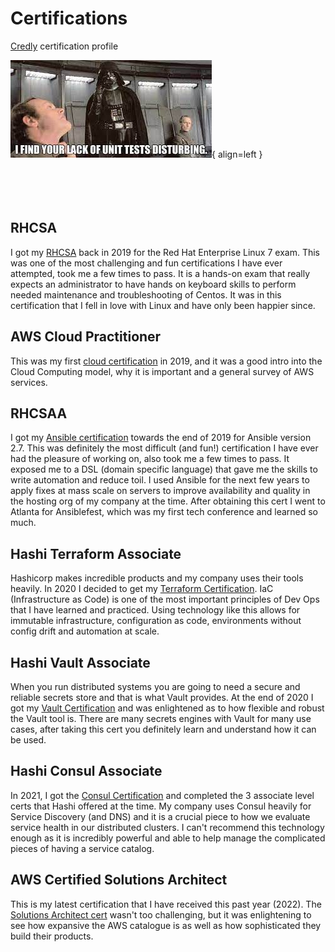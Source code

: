 # Certifications

[Credly](https://www.credly.com/users/bijan-rahnamai) certification profile

![Vader_unit_tests](../assets/images/vader_need_tests.png){ align=left }<br>
<br>
<br>
<br>
<br>

## RHCSA

I got my [RHCSA](https://www.credly.com/badges/796add3d-d3f4-4111-bbf6-b5514a8b9005) back in 2019 for the Red Hat Enterprise Linux 7 exam.
This was one of the most challenging and fun certifications I have ever attempted, took me a few times to pass.
It is a hands-on exam that really expects an administrator to have hands on keyboard skills to perform needed maintenance and troubleshooting of Centos.
It was in this certification that I fell in love with Linux and have only been happier since.

## AWS Cloud Practitioner

This was my first [cloud certification](https://www.credly.com/badges/aba08615-3d8e-4175-b6cd-cd8d7be82691) in 2019, 
and it was a good intro into the Cloud Computing model, why it is important and a general survey of AWS services.

## RHCSAA

I got my [Ansible certification](https://www.credly.com/badges/c2e5eab7-e99e-4d9f-90a2-4b687bfd4d69) towards the end of 2019 for Ansible version 2.7.
This was definitely the most difficult (and fun!) certification I have ever had the pleasure of working on, also took me a few times to pass.
It exposed me to a DSL (domain specific language) that gave me the skills to write automation and reduce toil.
I used Ansible for the next few years to apply fixes at mass scale on servers to improve availability and quality in the hosting org of my company at the time.
After obtaining this cert I went to Atlanta for Ansiblefest, which was my first tech conference and learned so much.

## Hashi Terraform Associate

Hashicorp makes incredible products and my company uses their tools heavily. In 2020 I decided to get my 
[Terraform Certification](https://www.credly.com/badges/a31fc9c2-aa1b-4a4d-9d8b-563ff6ee0a31).
IaC (Infrastructure as Code) is one of the most important principles of Dev Ops that I have learned and practiced.
Using technology like this allows for immutable infrastructure, configuration as code, environments without config drift and automation at scale.

## Hashi Vault Associate

When you run distributed systems you are going to need a secure and reliable secrets store and that is what Vault provides.
At the end of 2020 I got my [Vault Certification](https://www.credly.com/badges/af5a6724-a774-4849-8484-dc8dd5b800e7) and was enlightened as to how flexible and robust the Vault tool is.
There are many secrets engines with Vault for many use cases, after taking this cert you definitely learn and understand how it can be used.

## Hashi Consul Associate

In 2021, I got the [Consul Certification](https://www.credly.com/badges/52032aa5-91b3-4f33-bfd3-3cc49e2d7fc2) and completed the 3 associate level certs that Hashi offered at the time.
My company uses Consul heavily for Service Discovery (and DNS) and it is a crucial piece to how we evaluate service health in our distributed clusters.
I can't recommend this technology enough as it is incredibly powerful and able to help manage the complicated pieces of having a service catalog.

## AWS Certified Solutions Architect

This is my latest certification that I have received this past year (2022). The [Solutions Architect cert](https://www.credly.com/badges/fec720eb-2bf0-4b8b-acc5-70eb8b1e8032) wasn't too challenging, 
but it was enlightening to see how expansive the AWS catalogue is as well as how sophisticated they build their products.